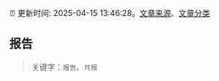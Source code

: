 :alarm_clock: 更新时间: 2025-04-15 13:46:28。[文章来源](/README.md)、[文章分类](/TAGS.md)

## 报告


> 关键字：`报告`、`月报`



